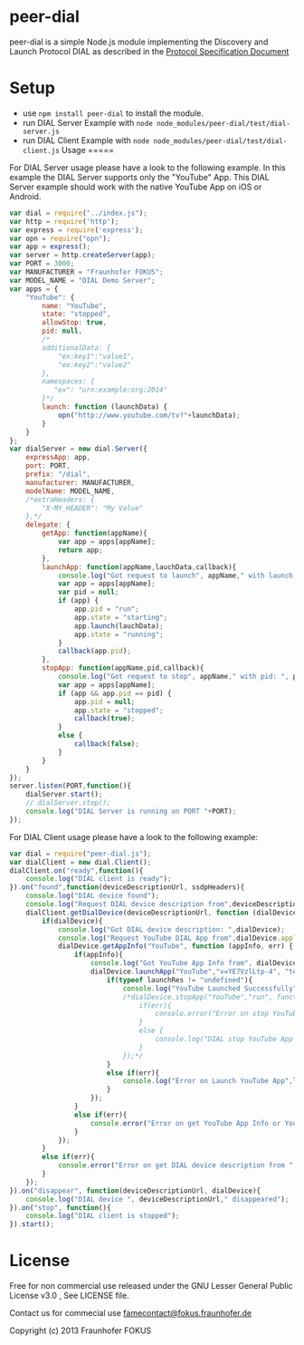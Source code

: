 peer-dial 
=========

peer-dial is a simple Node.js module implementing the Discovery and Launch Protocol DIAL as described in the
[Protocol Specification Document](http://www.dial-multiscreen.org/dial-protocol-specification)

Setup
=====

  * use `npm install peer-dial` to install the module.
  * run DIAL Server Example with `node node_modules/peer-dial/test/dial-server.js` 
  * run DIAL Client Example with `node node_modules/peer-dial/test/dial-client.js` 
Usage
=====

For DIAL Server usage please have a look to the following example.  In this example the DIAL Server supports only the "YouTube" App. This DIAL Server example should work with the native YouTube App on iOS or Android.

```javascript
var dial = require("../index.js");
var http = require('http');
var express = require('express');
var opn = require("opn");
var app = express();
var server = http.createServer(app);
var PORT = 3000;
var MANUFACTURER = "Fraunhofer FOKUS";
var MODEL_NAME = "DIAL Demo Server";
var apps = {
	"YouTube": {
		name: "YouTube",
		state: "stopped",
		allowStop: true,
		pid: null,
        /*
        additionalData: {
            "ex:key1":"value1",
            "ex:key2":"value2"
        },
        namespaces: {
           "ex": "urn:example:org:2014"
        }*/
        launch: function (launchData) {
            opn("http://www.youtube.com/tv?"+launchData);
        }
	}
};
var dialServer = new dial.Server({
	expressApp: app,
	port: PORT,
    prefix: "/dial",
	manufacturer: MANUFACTURER,
	modelName: MODEL_NAME,
	/*extraHeaders: {
		"X-MY_HEADER": "My Value"
	},*/
	delegate: {
		getApp: function(appName){
			var app = apps[appName];
			return app;
		},
		launchApp: function(appName,lauchData,callback){
			console.log("Got request to launch", appName," with launch data: ", lauchData);
			var app = apps[appName];
			var pid = null;
			if (app) {
				app.pid = "run";
				app.state = "starting";
                app.launch(lauchData);
                app.state = "running";
			}
			callback(app.pid);
		},
		stopApp: function(appName,pid,callback){
            console.log("Got request to stop", appName," with pid: ", pid);
			var app = apps[appName];
			if (app && app.pid == pid) {
				app.pid = null;
				app.state = "stopped";
				callback(true);
			}
			else {
				callback(false);
			}
		}
	}
});
server.listen(PORT,function(){
	dialServer.start();
	// dialServer.stop();
	console.log("DIAL Server is running on PORT "+PORT);
});
```

For DIAL Client usage please have a look to the following example:

```javascript
var dial = require("peer-dial.js");
var dialClient = new dial.Client();
dialClient.on("ready",function(){
    console.log("DIAL client is ready");
}).on("found",function(deviceDescriptionUrl, ssdpHeaders){
    console.log("DIAL device found");
    console.log("Request DIAL device description from",deviceDescriptionUrl);
    dialClient.getDialDevice(deviceDescriptionUrl, function (dialDevice, err) {
        if(dialDevice){
            console.log("Got DIAL device description: ",dialDevice);
            console.log("Request YouTube DIAL App from",dialDevice.applicationUrl);
            dialDevice.getAppInfo("YouTube", function (appInfo, err) {
                if(appInfo){
                    console.log("Got YouTube App Info from", dialDevice.applicationUrl+"/YouTube");
                    dialDevice.launchApp("YouTube","v=YE7VzlLtp-4", "text/plain", function (launchRes, err) {
                        if(typeof launchRes != "undefined"){
                            console.log("YouTube Launched Successfully",launchRes);
                            /*dialDevice.stopApp("YouTube","run", function (statusCode,err) {
                                if(err){
                                    console.error("Error on stop YouTube App:", err);
                                }
                                else {
                                    console.log("DIAL stop YouTube App status: ",statusCode);
                                }
                            });*/
                        }
                        else if(err){
                            console.log("Error on Launch YouTube App",launchRes);
                        }
                    });
                }
                else if(err){
                    console.error("Error on get YouTube App Info or YouTube App is not available on",deviceDescriptionUrl);
                }
            });
        }
        else if(err){
            console.error("Error on get DIAL device description from ",deviceDescriptionUrl, err);
        }
    });
}).on("disappear", function(deviceDescriptionUrl, dialDevice){
    console.log("DIAL device ", deviceDescriptionUrl," disappeared");
}).on("stop", function(){
    console.log("DIAL client is stopped");
}).start();
```

License
=======

Free for non commercial use released under the GNU Lesser General Public License v3.0
, See LICENSE file.

Contact us for commecial use famecontact@fokus.fraunhofer.de

Copyright (c) 2013 Fraunhofer FOKUS
